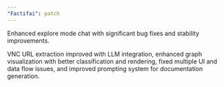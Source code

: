 ```yaml
---
"Factifai": patch
---
```


Enhanced explore mode chat with significant bug fixes and stability improvements.

VNC URL extraction improved with LLM integration, enhanced graph visualization with better classification and rendering, fixed multiple UI and data flow issues, and improved prompting system for documentation generation.

